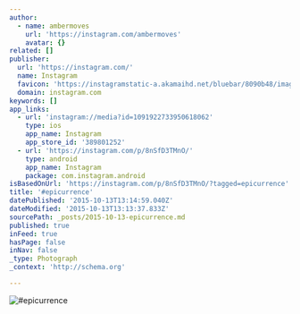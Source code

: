 ```yaml
---
author:
  - name: ambermoves
    url: 'https://instagram.com/ambermoves'
    avatar: {}
related: []
publisher:
  url: 'https://instagram.com/'
  name: Instagram
  favicon: 'https://instagramstatic-a.akamaihd.net/bluebar/8090b48/images/ico/favicon.ico'
  domain: instagram.com
keywords: []
app_links:
  - url: 'instagram://media?id=1091922733950618062'
    type: ios
    app_name: Instagram
    app_store_id: '389801252'
  - url: 'https://instagram.com/p/8nSfD3TMnO/'
    type: android
    app_name: Instagram
    package: com.instagram.android
isBasedOnUrl: 'https://instagram.com/p/8nSfD3TMnO/?tagged=epicurrence'
title: '#epicurrence'
datePublished: '2015-10-13T13:14:59.040Z'
dateModified: '2015-10-13T13:13:37.833Z'
sourcePath: _posts/2015-10-13-epicurrence.md
published: true
inFeed: true
hasPage: false
inNav: false
_type: Photograph
_context: 'http://schema.org'

---
```

![&num;epicurrence](https://scontent.cdninstagram.com/hphotos-xaf1/t51.2885-15/s640x640/sh0.08/e35/11349307_414248212103713_2065150283_n.jpg)